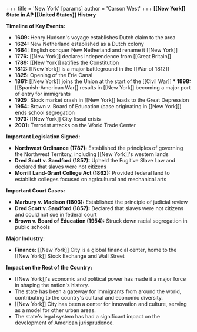 +++
 title = 'New York'
[params]
	author = 'Carson West'
+++
**[[New York]] State in AP [[United States]] History**

**Timeline of Key Events:**

* **1609:** Henry Hudson's voyage establishes Dutch claim to the area
* **1624:** New Netherland established as a Dutch colony
* **1664:** English conquer New Netherland and rename it [[New York]]
* **1776:** [[New York]] declares independence from [[Great Britain]]
* **1789:** [[New York]] ratifies the Constitution
* **1812:** [[New York]] is a major battleground in the [[War of 1812]]
* **1825:** Opening of the Erie Canal
* **1861:** [[New York]] joins the Union at the start of the [[Civil War]] * **1898:** [[Spanish-American War]] results in [[New York]] becoming a major port of entry for immigrants
* **1929:** Stock market crash in [[New York]] leads to the Great Depression
* **1954:** Brown v. Board of Education (case originating in [[New York]]) ends school segregation
* **1973:** [[New York]] City fiscal crisis
* **2001:** Terrorist attacks on the World Trade Center

**Important Legislation Signed:**

* **Northwest Ordinance (1787):** Established the principles of governing the Northwest Territory, including [[New York]]'s western lands
* **Dred Scott v. Sandford (1857):** Upheld the Fugitive Slave Law and declared that slaves were not citizens
* **Morrill Land-Grant College Act (1862):** Provided federal land to establish colleges focused on agricultural and mechanical arts

**Important Court Cases:**

* **Marbury v. Madison (1803):** Established the principle of judicial review
* **Dred Scott v. Sandford (1857):** Declared that slaves were not citizens and could not sue in federal court
* **Brown v. Board of Education (1954):** Struck down racial segregation in public schools

**Major Industry:**

* **Finance:** [[New York]] City is a global financial center, home to the [[New York]] Stock Exchange and Wall Street

**Impact on the Rest of the Country:**

* [[New York]]'s economic and political power has made it a major force in shaping the nation's history.
* The state has been a gateway for immigrants from around the world, contributing to the country's cultural and economic diversity.
* [[New York]] City has been a center for innovation and culture, serving as a model for other urban areas.
* The state's legal system has had a significant impact on the development of American jurisprudence.